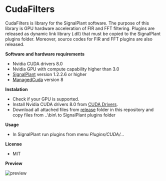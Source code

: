 # CudaFilters

CudaFilters is library for the SignalPlant software. The purpose of this library is GPU hardware acceleration of FIR and FFT filtering.
Plugins are released as dynamic link library (.dll) that must be copied to the SignalPlant plugins folder.
Moreover, source codes for FIR and FFT plugins are also released.

**Software and hardware requirements**
- Nvidia CUDA drivers 8.0
- Nvidia GPU with compute capability higher than 3.0
- [SignalPlant](https://signalplant.codeplex.com/) version 1.2.2.6 or higher 
- [ManagedCuda](https://github.com/kunzmi/managedCuda) version 8


**Instalation**
  - Check if your GPU is supported. 
  - Install Nvidia CUDA drivers 8.0 from [CUDA Drivers](https://developer.nvidia.com/cuda-downloads).  
  - Download all attached files from [release](https://github.com/xnejed07/CudaFilters/releases) folder in this repository and copy files from ..\bin\ to SignalPlant plugins folder


**Usage**
  - In SignalPlant run plugins from menu *Plugins/CUDA/...*

**License**
- MIT

**Preview**

![preview](https://github.com/xnejed07/CudaFilters/blob/master/preview.jpg)
